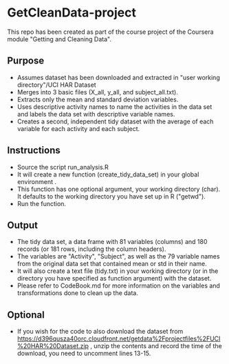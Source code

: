 # GetCleanData-project
This repo has been created as part of the course project of the Coursera module "Getting and Cleaning Data".

## Purpose
- Assumes dataset has been downloaded and extracted in "user working directory"/UCI HAR Dataset
- Merges into 3 basic files (X_all, y_all, and subject_all.txt).
- Extracts only the mean and standard deviation variables.
- Uses descriptive activity names to name the activities in the data set and labels the data set with descriptive variable names.
- Creates a second, independent tidy dataset with the average of each variable for each activity and each subject.

## Instructions
- Source the script run_analysis.R
- It will create a new function (create_tidy_data_set) in your global environment .
- This function has one optional argument, your working directory (char). It defaults to the working directory you have set up in R ("getwd").
- Run the function. 

## Output
- The tidy data set, a data frame with 81 variables (columns) and 180 records (or 181 rows, including the column headers).
- The variables are "Activity", "Subject", as well as the 79 variable names from the original data set that contained mean or std in their name.
- It will also create a text file (tidy.txt) in your working directory (or in the directory you have specified as function argument) with the dataset.
- Please refer to CodeBook.md for more information on the variables and transformations done to clean up the data.

## Optional
- If you wish for the code to also download the dataset from https://d396qusza40orc.cloudfront.net/getdata%2Fprojectfiles%2FUCI%20HAR%20Dataset.zip , unzip the contents and record the time of the download, you need to uncomment lines 13-15.
